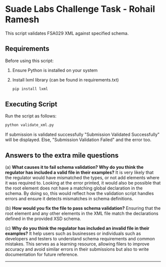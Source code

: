 # Suade Labs Challenge Task - Rohail Ramesh

This script validates FSA029 XML against specified schema.

## Requirements

Before using this script:

1. Ensure Python is installed on your system

2. Install lxml library (can be found in requirements.txt)

   ```bash
   pip install lxml
   ```

## Executing Script

Run the script as follows:

```bash
python validate_xml.py
```

If submission is validated successfully "Submission Validated Successfully" will be displayed. Else, "Submission Validation Failed" and the error too.

## Answers to the extra mile questions

(a) **What causes it to fail schema validation? Why do you think the regulator has
included a valid file in their examples?**
It is very likely that the regulator would have mismatched the types, or not add elements where it was required to. Looking at the error printed, it would also be possible that the root element does not have a matching global declaration in the schema. By doing so, this would reflect how the validation script handles errors and ensure it detects mismatches in schema definitions.

(b) **How would you fix the file to pass schema validation?**
   Ensuring that the root element and any other elements in the XML file match the declarations defined in the provided XSD schema.

(c) **Why do you think the regulator has included an invalid file in their examples?**
   It help users such as businesses or individuals such as developers and testers to understand schema requirements and common mistakes. This serves as a learning resource, allowing filers to improve accuracy and avoid similar errors in their submissions but also to write documentation for future reference.


---
